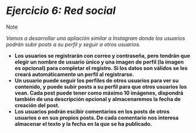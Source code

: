 <!-- Autor: Daniel Benjamin Perez Morales -->
<!-- GitHub: https://github.com/DanielPerezMoralesDev13 -->
<!-- Correo electrónico: danielperezdev@proton.me -->

<!-- Yo creo que esta Malo -->
# ***Ejercicio 6: Red social***

> [!NOTE]
> *Vamos a desarrollar una apliación similar a Instagram donde los usuarios podrán subir posts a su perfil y seguir a otros usuarios.*

- **Los usuarios se registrarán con correo y contraseña, pero tendrán que elegir un nombre de usuario único y una imagen de perfil (la imagen es opcional) para completar el registro. Si los datos son válidos se les creará automáticamente un perfil al registrarse.**
- **Un usuario puede seguir los perfiles de otros usuarios para ver su contenido, y puede subir posts a su perfil para que otros usuarios los vean. Cada post puede tener como máximo 10 imágenes, dispondrá también de una descripción opcional y almacenaremos la fecha de creación del post.**
- **Los usuarios podrán escibir comentarios en los posts de otros usuarios o en sus propios posts. De cada comentario nos interesa almacenar el texto y la fecha en la que se ha publicado.**
